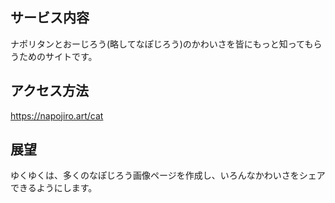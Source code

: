 ## サービス内容
ナポリタンとおーじろう(略してなぽじろう)のかわいさを皆にもっと知ってもらうためのサイトです。

## アクセス方法
https://napojiro.art/cat


## 展望
ゆくゆくは、多くのなぽじろう画像ページを作成し、いろんなかわいさをシェアできるようにします。
